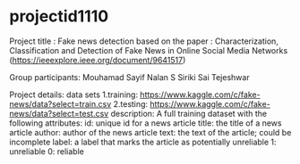 # projectid1110

Project title : Fake news detection
based on the paper : Characterization, Classification and Detection of Fake News in Online Social Media Networks
(https://ieeexplore.ieee.org/document/9641517)


Group participants:
Mouhamad Sayif
Nalan S
Siriki Sai Tejeshwar


Project details:
data sets
1.training: https://www.kaggle.com/c/fake-news/data?select=train.csv
2.testing: https://www.kaggle.com/c/fake-news/data?select=test.csv
  description:
  A full training dataset with the following attributes:
  id: unique id for a news article
  title: the title of a news article
  author: author of the news article
  text: the text of the article; could be incomplete
  label: a label that marks the article as potentially unreliable
         1: unreliable
         0: reliable
   
 
